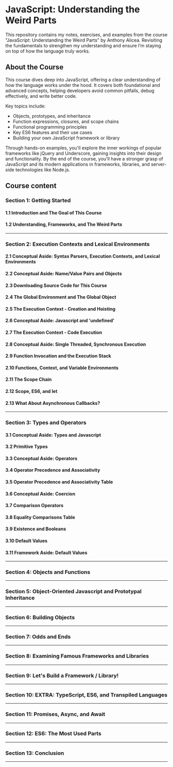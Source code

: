 # JavaScript: Understanding the Weird Parts
This repository contains my notes, exercises, and examples from the course "JavaScript: Understanding the Weird Parts" by Anthony Alicea. Revisiting the fundamentals to strengthen my understanding and ensure I’m staying on top of how the language truly works.

## About the Course
This course dives deep into JavaScript, offering a clear understanding of how the language works under the hood. It covers both foundational and advanced concepts, helping developers avoid common pitfalls, debug effectively, and write better code.

Key topics include:
- Objects, prototypes, and inheritance
- Function expressions, closures, and scope chains
- Functional programming principles
- Key ES6 features and their use cases
- Building your own JavaScript framework or library

Through hands-on examples, you'll explore the inner workings of popular frameworks like jQuery and Underscore, gaining insights into their design and functionality. By the end of the course, you'll have a stronger grasp of JavaScript and its modern applications in frameworks, libraries, and server-side technologies like Node.js.

## Course content

### Section 1: Getting Started

#### 1.1 Introduction and The Goal of This Course

#### 1.2 Understanding, Frameworks, and The Weird Parts


---

### Section 2: Execution Contexts and Lexical Environments

#### 2.1 Conceptual Aside: Syntax Parsers, Execution Contexts, and Lexical Environments

#### 2.2 Conceptual Aside: Name/Value Pairs and Objects

#### 2.3 Downloading Source Code for This Course

#### 2.4 The Global Environment and The Global Object

#### 2.5 The Execution Context - Creation and Hoisting

#### 2.6 Conceptual Aside: Javascript and 'undefined'

#### 2.7 The Execution Context - Code Execution

#### 2.8 Conceptual Aside: Single Threaded, Synchronous Execution

#### 2.9 Function Invocation and the Execution Stack

#### 2.10 Functions, Context, and Variable Environments

#### 2.11 The Scope Chain

#### 2.12 Scope, ES6, and let

#### 2.13 What About Asynchronous Callbacks?


---

### Section 3: Types and Operators

#### 3.1 Conceptual Aside: Types and Javascript

#### 3.2 Primitive Types

#### 3.3 Conceptual Aside: Operators

#### 3.4 Operator Precedence and Associativity

#### 3.5 Operator Precedence and Associativity Table

#### 3.6 Conceptual Aside: Coercion

#### 3.7 Comparison Operators

#### 3.8 Equality Comparisons Table

#### 3.9 Existence and Booleans

#### 3.10 Default Values

#### 3.11 Framework Aside: Default Values


---

### Section 4: Objects and Functions


---

### Section 5: Object-Oriented Javascript and Prototypal Inheritance


---

### Section 6: Building Objects


---

### Section 7: Odds and Ends


---

### Section 8: Examining Famous Frameworks and Libraries


---

### Section 9: Let's Build a Framework / Library!


---

### Section 10: EXTRA: TypeScript, ES6, and Transpiled Languages


---

### Section 11: Promises, Async, and Await


---

### Section 12: ES6: The Most Used Parts


---

### Section 13: Conclusion


---